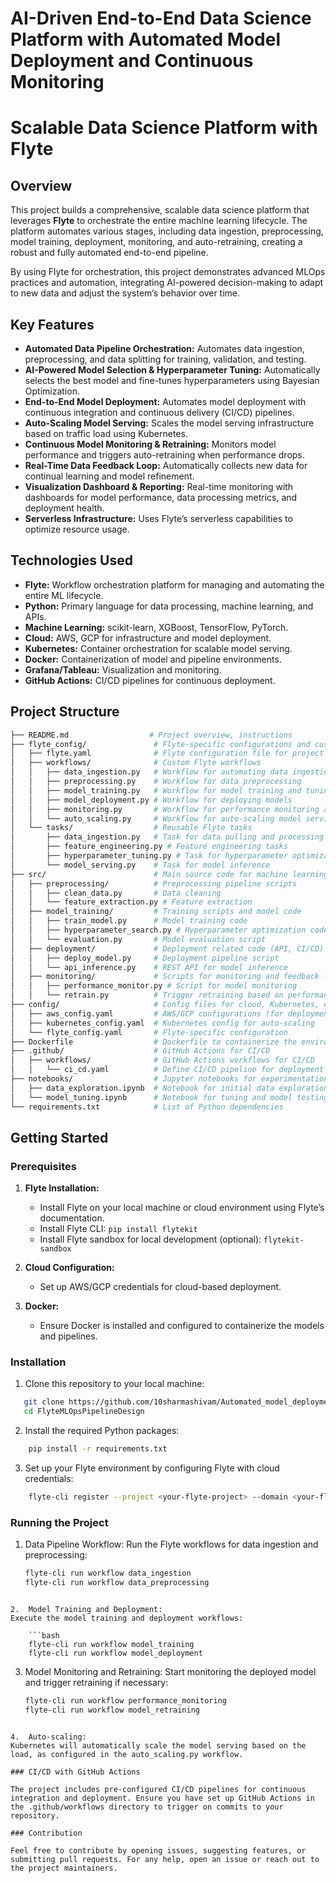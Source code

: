 # AI-Driven End-to-End Data Science Platform with Automated Model Deployment and Continuous Monitoring

# Scalable Data Science Platform with Flyte

## Overview

This project builds a comprehensive, scalable data science platform that leverages **Flyte** to orchestrate the entire machine learning lifecycle. The platform automates various stages, including data ingestion, preprocessing, model training, deployment, monitoring, and auto-retraining, creating a robust and fully automated end-to-end pipeline. 

By using Flyte for orchestration, this project demonstrates advanced MLOps practices and automation, integrating AI-powered decision-making to adapt to new data and adjust the system’s behavior over time.

## Key Features

- **Automated Data Pipeline Orchestration:** Automates data ingestion, preprocessing, and data splitting for training, validation, and testing.
- **AI-Powered Model Selection & Hyperparameter Tuning:** Automatically selects the best model and fine-tunes hyperparameters using Bayesian Optimization.
- **End-to-End Model Deployment:** Automates model deployment with continuous integration and continuous delivery (CI/CD) pipelines.
- **Auto-Scaling Model Serving:** Scales the model serving infrastructure based on traffic load using Kubernetes.
- **Continuous Model Monitoring & Retraining:** Monitors model performance and triggers auto-retraining when performance drops.
- **Real-Time Data Feedback Loop:** Automatically collects new data for continual learning and model refinement.
- **Visualization Dashboard & Reporting:** Real-time monitoring with dashboards for model performance, data processing metrics, and deployment health.
- **Serverless Infrastructure:** Uses Flyte’s serverless capabilities to optimize resource usage.

## Technologies Used

- **Flyte:** Workflow orchestration platform for managing and automating the entire ML lifecycle.
- **Python:** Primary language for data processing, machine learning, and APIs.
- **Machine Learning:** scikit-learn, XGBoost, TensorFlow, PyTorch.
- **Cloud:** AWS, GCP for infrastructure and model deployment.
- **Kubernetes:** Container orchestration for scalable model serving.
- **Docker:** Containerization of model and pipeline environments.
- **Grafana/Tableau:** Visualization and monitoring.
- **GitHub Actions:** CI/CD pipelines for continuous deployment.

## Project Structure

```bash
├── README.md                  # Project overview, instructions
├── flyte_config/               # Flyte-specific configurations and custom plugins
│   ├── flyte.yaml              # Flyte configuration file for project setup
│   ├── workflows/              # Custom Flyte workflows
│   │   ├── data_ingestion.py   # Workflow for automating data ingestion
│   │   ├── preprocessing.py    # Workflow for data preprocessing
│   │   ├── model_training.py   # Workflow for model training and tuning
│   │   ├── model_deployment.py # Workflow for deploying models
│   │   ├── monitoring.py       # Workflow for performance monitoring and retraining
│   │   └── auto_scaling.py     # Workflow for auto-scaling model serving
│   └── tasks/                  # Reusable Flyte tasks
│       ├── data_ingestion.py   # Task for data pulling and processing
│       ├── feature_engineering.py # Feature engineering tasks
│       ├── hyperparameter_tuning.py # Task for hyperparameter optimization
│       └── model_serving.py    # Task for model inference
├── src/                        # Main source code for machine learning components
│   ├── preprocessing/          # Preprocessing pipeline scripts
│   │   ├── clean_data.py       # Data cleaning
│   │   └── feature_extraction.py # Feature extraction
│   ├── model_training/         # Training scripts and model code
│   │   ├── train_model.py      # Model training code
│   │   ├── hyperparameter_search.py # Hyperparameter optimization code
│   │   └── evaluation.py       # Model evaluation script
│   ├── deployment/             # Deployment related code (API, CI/CD)
│   │   ├── deploy_model.py     # Deployment pipeline script
│   │   └── api_inference.py    # REST API for model inference
│   ├── monitoring/             # Scripts for monitoring and feedback loop
│   │   ├── performance_monitor.py # Script for model monitoring
│   │   └── retrain.py          # Trigger retraining based on performance
├── config/                     # Config files for cloud, Kubernetes, etc.
│   ├── aws_config.yaml         # AWS/GCP configurations (for deployment)
│   ├── kubernetes_config.yaml  # Kubernetes config for auto-scaling
│   └── flyte_config.yaml       # Flyte-specific configuration
├── Dockerfile                  # Dockerfile to containerize the environment
├── .github/                    # GitHub Actions for CI/CD
│   ├── workflows/              # GitHub Actions workflows for CI/CD
│   │   └── ci_cd.yaml          # Define CI/CD pipeline for deployment
├── notebooks/                  # Jupyter notebooks for experimentation
│   ├── data_exploration.ipynb  # Notebook for initial data exploration
│   └── model_tuning.ipynb      # Notebook for tuning and model testing
└── requirements.txt            # List of Python dependencies
```

## Getting Started

### Prerequisites

1. **Flyte Installation:** 
   - Install Flyte on your local machine or cloud environment using Flyte’s documentation.
   - Install Flyte CLI: `pip install flytekit`
   - Install Flyte sandbox for local development (optional): `flytekit-sandbox`

2. **Cloud Configuration:**
   - Set up AWS/GCP credentials for cloud-based deployment.

3. **Docker:** 
   - Ensure Docker is installed and configured to containerize the models and pipelines.

### Installation

1. Clone this repository to your local machine:

```bash
   git clone https://github.com/10sharmashivam/Automated_model_deployment_flyte.git
   cd FlyteMLOpsPipelineDesign
```

2. Install the required Python packages:

```bash
    pip install -r requirements.txt
```

3.	Set up your Flyte environment by configuring Flyte with cloud credentials:

```bash
    flyte-cli register --project <your-flyte-project> --domain <your-flyte-domain>
```

### Running the Project

1.	Data Pipeline Workflow:
Run the Flyte workflows for data ingestion and preprocessing:

    ```bash
    flyte-cli run workflow data_ingestion
    flyte-cli run workflow data_preprocessing
```

2.	Model Training and Deployment:
Execute the model training and deployment workflows:

    ```bash
    flyte-cli run workflow model_training
    flyte-cli run workflow model_deployment
```
    
3.	Model Monitoring and Retraining:
Start monitoring the deployed model and trigger retraining if necessary:

    ```bash
    flyte-cli run workflow performance_monitoring
    flyte-cli run workflow model_retraining
```

4.	Auto-scaling:
Kubernetes will automatically scale the model serving based on the load, as configured in the auto_scaling.py workflow.

### CI/CD with GitHub Actions

The project includes pre-configured CI/CD pipelines for continuous integration and deployment. Ensure you have set up GitHub Actions in the .github/workflows directory to trigger on commits to your repository.

### Contribution

Feel free to contribute by opening issues, suggesting features, or submitting pull requests. For any help, open an issue or reach out to the project maintainers.    
